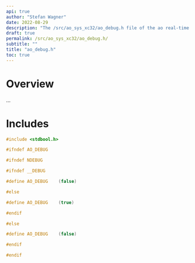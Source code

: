 ```yaml
---
api: true
author: "Stefan Wagner"
date: 2022-08-29
description: "The /src/ao_sys_xc32/ao_debug.h file of the ao real-time operating system."
draft: true
permalink: /src/ao_sys_xc32/ao_debug.h/ 
subtitle: ""
title: "ao_debug.h"
toc: true
---
```


# Overview

...

# Includes

```c
#include <stdbool.h>

#ifndef AO_DEBUG

#ifndef NDEBUG

#ifndef __DEBUG

#define AO_DEBUG    (false)

#else

#define AO_DEBUG    (true)

#endif

#else

#define AO_DEBUG    (false)

#endif

#endif

```
